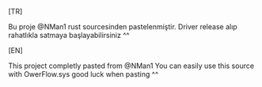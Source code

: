 
[TR]


Bu proje @NMan1 rust sourcesinden pastelenmiştir. Driver release alıp rahatlıkla satmaya başlayabilirsiniz ^^

[EN] 


This project completly pasted from @NMan1 You can easily use this source with OwerFlow.sys good luck when pasting ^^
